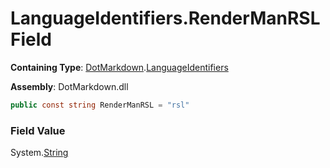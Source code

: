 # LanguageIdentifiers\.RenderManRSL Field

**Containing Type**: [DotMarkdown](../../README.md)\.[LanguageIdentifiers](../README.md)

**Assembly**: DotMarkdown\.dll

```csharp
public const string RenderManRSL = "rsl"
```

### Field Value

System\.[String](https://docs.microsoft.com/en-us/dotnet/api/system.string)